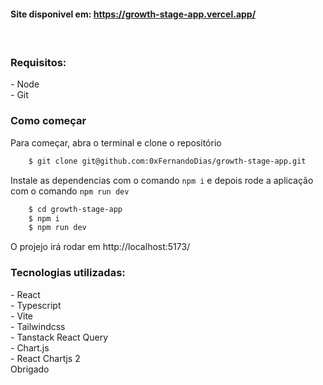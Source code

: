 <h4>Site disponivel em: 
<a href="https://growth-stage-app.vercel.app/">https://growth-stage-app.vercel.app/</a><h4>

</br>
<h3>Requisitos:</h3>
- Node</br>
- Git

</br>
<h3>Como começar</h3>
Para começar, abra o terminal e clone o repositório

```bash
    $ git clone git@github.com:0xFernandoDias/growth-stage-app.git
```

Instale as dependencias com o comando `npm i` e depois rode a aplicação com o comando `npm run dev`

```bash
    $ cd growth-stage-app
    $ npm i
    $ npm run dev
```

O projejo irá rodar em http://localhost:5173/

<h3>Tecnologias utilizadas:</h3>
- React</br>
- Typescript</br>
- Vite</br>
- Tailwindcss</br>
- Tanstack React Query</br>
- Chart.js</br>
- React Chartjs 2

</br>
Obrigado
